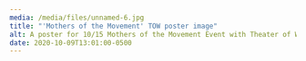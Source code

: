 ```yaml
---
media: /media/files/unnamed-6.jpg
title: "'Mothers of the Movement' TOW poster image"
alt: A poster for 10/15 Mothers of the Movement Event with Theater of War
date: 2020-10-09T13:01:00-0500
---
```

